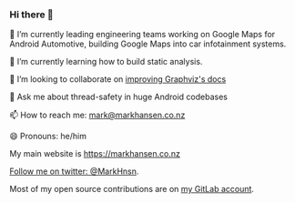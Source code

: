 ### Hi there 👋

🔭 I’m currently leading engineering teams working on Google Maps for Android Automotive, building Google Maps into car infotainment systems.

🌱 I’m currently learning how to build static analysis.

👯 I’m looking to collaborate on [improving Graphviz's docs](https://gitlab.com/graphviz/graphviz.gitlab.io)

💬 Ask me about thread-safety in huge Android codebases

📫 How to reach me: mark@markhansen.co.nz

😄 Pronouns: he/him

My main website is https://markhansen.co.nz

[Follow me on twitter: @MarkHnsn](https://twitter.com/markhnsn).

Most of my open source contributions are on [my GitLab account](https://gitlab.com/markhnsn).
